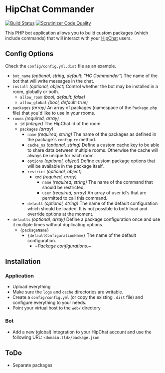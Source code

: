 # HipChat Commander

[![Build Status](https://travis-ci.org/venyii/hipchat-commander.svg?branch=master)](https://travis-ci.org/venyii/hipchat-commander)
[![Scrutinizer Code Quality](https://scrutinizer-ci.com/g/venyii/hipchat-commander/badges/quality-score.png?b=master)](https://scrutinizer-ci.com/g/venyii/hipchat-commander/?branch=master)

This PHP bot application allows you to build custom packages (which include commands) that will interact with
your [HipChat][1] users.

## Config Options
Check the ```config/config.yml.dist``` file as an example.

* ```bot_name``` _(optional, string, default: "HC Commander")_ The name of the bot that will write messages in the chat.
* ```install``` _(optional, object)_ Control whether the bot may be installed in a room, globally or both.
    * ```allow_room``` _(bool, default: false)_
    * ```allow_global``` _(bool, default: true)_
* ```packages``` _(array)_ An array of packages (namespace of the ```Package.php``` file) that you´d like to use
in your rooms.
* ```rooms``` _(required, array)_
    * ```id``` _(integer)_ The HipChat id of the room.
    * ```packages``` _(array)_
        * ```name``` _(required, string)_ The name of the packages as defined in the package´s ```configure``` method.
        * ```cache_ns``` _(optional, string)_ Define a custom cache key to be able to share data between multiple rooms.
Otherwise the cache will always be unique for each room.
        * ```options``` _(optional, object)_ Define custom package options that will be available in the package itself.
        * ```restrict``` _(optional, object)_
            * ```cmd``` _(required, array)_
                * ```name``` _(required, string)_ The name of the command that should be restricted.
                * ```user``` _(required, array)_ An array of user id´s that are permitted to call this command.
        * ```default``` _(optional, string)_ The name of the default configuration which should be loaded. It is not possible
to both load and override options at the moment.
* ```defaults``` _(optional, array)_ Define a package configuration once and use it multiple times without duplicating
options.
    * ```{packageName}```
        * ```{defaultConfigurationName}``` The name of the default configuration.
            * _~Package configurations.~_

## Installation
### Application
* Upload everything
* Make sure the ```logs``` and ```cache``` directories are writable.
* Create a ```config/config.yml``` (or copy the existing ```.dist``` file) and configure everything to your needs.
* Point your virtual host to the ```web/``` directory

### Bot
* Add a new (global) integration to your HipChat account and use the following URL: ```<domain.tld>/package.json```

## ToDo
* Separate packages

[1]: https://www.hipchat.com
